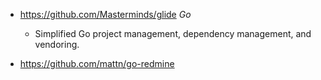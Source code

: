 - https://github.com/Masterminds/glide *Go*
  - Simplified Go project management, dependency management, and vendoring.

- https://github.com/mattn/go-redmine
